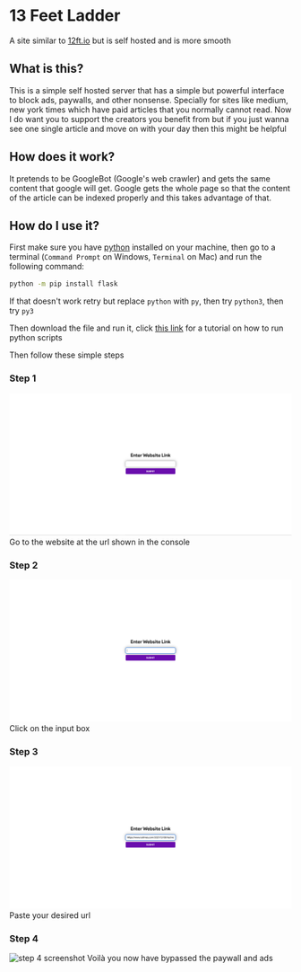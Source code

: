 # 13 Feet Ladder

A site similar to [12ft.io](https://12ft.io) but is self hosted and is more smooth

## What is this?

This is a simple self hosted server that has a simple but powerful interface to block ads, paywalls, and other nonsense. Specially for sites like medium, new york times which have paid articles that you normally cannot read. Now I do want you to support the creators you benefit from but if you just wanna see one single article and move on with your day then this might be helpful

## How does it work?

It pretends to be GoogleBot (Google's web crawler) and gets the same content that google will get. Google gets the whole page so that the content of the article can be indexed properly and this takes advantage of that.

## How do I use it?

First make sure you have [python](https://python.org) installed on your machine, then go to a terminal (`Command Prompt` on Windows, `Terminal` on Mac) and run the following command:

```sh
python -m pip install flask
```

If that doesn't work retry but replace `python` with `py`, then try `python3`, then try `py3`

Then download the file and run it, click [this link](https://realpython.com/run-python-scripts/) for a tutorial on how to run python scripts

Then follow these simple steps

### Step 1

![step 1 screenshot](screenshots/step-1.png)
Go to the website at the url shown in the console

### Step 2

![step 2 screenshot](screenshots/step-2.png)
Click on the input box

### Step 3

![step 3 screenshot](screenshots/step-3.png)
Paste your desired url

### Step 4

![step 4 screenshot](screenshots/step-4.gif)
Voilà you now have bypassed the paywall and ads
